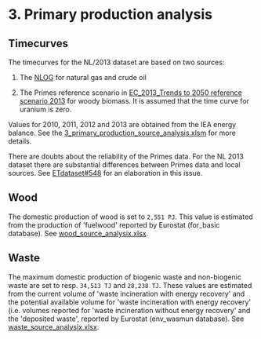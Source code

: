 # 3. Primary production analysis

## Timecurves

The timecurves for the NL/2013 dataset are based on two sources:

1. The [NLOG](http://refman.et-model.com/publications/1880) for natural gas and crude oil

2. The Primes reference scenario in [EC_2013_Trends to 2050 reference scenario 2013](http://refman.et-model.com/publications/1874) for woody biomass. It is assumed that the time curve for uranium is zero.

Values for 2010, 2011, 2012 and 2013 are obtained from the IEA energy balance. See the [3_primary_production_source_analysis.xlsm](3_primary_production_source_analysis.xlsm) for more details. 

There are doubts about the reliability of the Primes data. For the NL 2013 dataset there are substantial differences between Primes data and local sources. See [ETdataset#548](https://github.com/quintel/etdataset/issues/548) for an elaboration in this issue.


## Wood

The domestic production of wood is set to `2,551 PJ`. This value is estimated from the production of 'fuelwood' reported by Eurostat (for_basic database). See [wood_source_analysix.xlsx](wood_source_analysis.xlsx).


## Waste

The maximum domestic production of biogenic waste and non-biogenic waste are set to resp. `34,513 TJ` and `28,238 TJ`. These values are estimated from the current volume of 'waste incineration with energy recovery' and the potential available volume for 'waste incineration with energy recovery' (i.e. volumes reported for 'waste incineration without energy recovery' and the 'deposited waste', reported by Eurostat (env_wasmun database). See [waste_source_analysix.xlsx](waste_source_analysis.xlsx).
